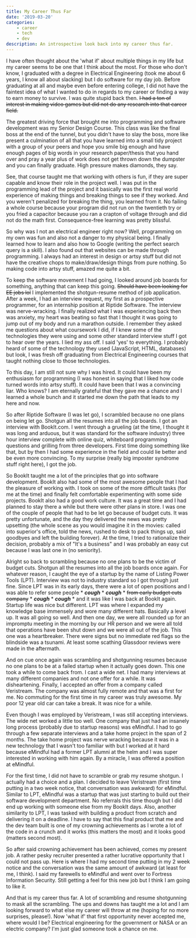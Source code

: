 ```yaml
---
title: My Career Thus Far
date: '2019-03-20'
categories:
    - career
    - tech
    - dev
description: An introspective look back into my career thus far.
---
```


I have often thought about the 'what if' about multiple things in my life but my career seems to be one that I think about the most. For those who don't know, I graduated with a degree in Electrical Engineering (took me about 6 years, I know all about slacking) but I do software for my day job. Before graduating at all and maybe even before entering college, I did not have the faintest idea of what I wanted to do in regards to my career or finding a way to earn money to survive. I was quite stupid back then. ~~I had a ton of interest in making video games but did not do any research into that career field.~~

The greatest driving force that brought me into programming and software development was my Senior Design Course. This class was like the final boss at the end of the tunnel, but you didn't have to slay the boss, more like present a culmination of all that you have learned into a small tidy project with a group of your peers and hope you smile big enough and have enough pages of big words in your research paper/thesis that you hand over and pray a year plus of work does not get thrown down the dumpster and you can finally graduate. High pressure makes diamonds, they say.

See, that course taught me that working with others is fun, if they are super capable and know their role in the project well. I was put in the programming lead of the project and it basically was the first real world experience of making things and breaking things to see if they worked. And you weren't penalized for breaking the thing, you learned from it. No failing a whole course because your program did not run on the twentieth try or you fried a capacitor because you ran a crapton of voltage through and did not do the math first. Consequence-free learning was pretty blissful.

So why was I not an electrical engineer right now? Well, programming on my own was fun and also not a danger to my physical being. I finally learned how to learn and also how to Google (writing the perfect search query is a skill). I also found out that websites can be made through programming. I always had an interest in design or artsy stuff but did not have the creative chops to make/draw/design things from pure nothing. So making code into artsy stuff, amazed me quite a bit.

To keep the software movement I had going, I looked around job boards for something, anything that can keep this going. ~~Should have been looking for EE jobs lol~~ I implemented the shotgun-resume method of job application. After a week, I had an interview request, my first as a prospective programmer, for an internship position at Riptide Software. The interview was nerve-wracking. I finally realized what I was experiencing back then was anxiety, my heart was beating so fast that I thought it was going to jump out of my body and run a marathon outside. I remember they asked me questions about what coursework I did, if I knew some of the technologies they were using and some other standard interview stuff I got to hear over the years. I lied my ass off. I said 'yes' to everything. I probably heard of some of the technology they used (JavaScript, HTML, databases) but look, I was fresh off graduating from Electrical Engineering courses that taught nothing close to those technologies.

To this day, I am still not sure why I was hired. It could have been my enthusiasm for programming (I was honest in saying that I liked how code turned words into artsy stuff). It could have been that I was a convincing liar. Who knows? I am eternally grateful that they gave me a chance and I learned a whole bunch and it started me down the path that leads to my here and now.

So after Riptide Software (I was let go), I scrambled because no one plans on being let go. Shotgun all the resumes into all the job boards. I got an interview with BookIt.com. I went through a grueling (at the time, I thought it was long and arduous, but it was standard for the software industry) three hour interview complete with online quiz, whiteboard programming questions and grilling from three developers. First time doing something like that, but by then I had some experience in the field and could lie better and be even more convincing. To my surprise (really big imposter syndrome stuff right here), I got the job.

So BookIt taught me a lot of the principles that go into software development. BookIt also had some of the most awesome people that I had the pleasure of working with. I took on some of the more difficult tasks (for me at the time) and finally felt comfortable experimenting with some side projects. BookIt also had a good work culture. It was a great time and I had planned to stay there a while but there were other plans in store. I was one of the couple of people that had to be let go because of budget cuts. It was pretty unfortunate, and the day they delivered the news was pretty upsetting (the whole scene as you would imagine it in the movies: called into superior's office, told the news, rushed to desk to pack things up, said goodbyes and left the building forever). At the time, I tried to rationalize their decision, probably a mix of "It's a business" and I was probably an easy cut because I was last one in (no seniority).

Alright so back to scrambling because no one plans to be the victim of budget cuts. Shotgun all the resumes into all the job boards once again. For whatever reason, I caught the eye of a startup by the name of Listing Power Tools (LPT). Interview was not to industry standard so I got through just fine. Since LPT was in its early days, there were a lot of open positions and I was able to refer some people * **_cough_** * **_cough_** * ~~from early budget cuts company~~ * **_cough_** * **_cough_** * and it was like I was back at BookIt again. Startup life was nice but different. LPT was where I expanded my knowledge base immensely and wore many different hats. Basically a level up. It was all going so well. And then one day, we were all rounded up for an impromptu meeting in the morning by our HR person and we were all told that operations have been shut down and we were all out of the job. This one was a heartbreaker. There were signs but no immediate red flags so the blindside was a tsunami. At least some scathing Glassdoor reviews were made in the aftermath.

And on cue once again was scrambling and shotgunning resumes because no one plans to be at a failed startup when it actually goes down. This one took a while to come back from. I cast a wide net. I had many interviews at many different companies and not one offer for a while. It was disheartening. Finally, I accepted an offer from a company called Veristream. The company was almost fully remote and that was a first for me. No commuting for the first time in my career was truly awesome. My poor 12 year old car can take a break. It was nice for a while.

Even though I was employed by Veristream, I was still accepting interviews. The wide net worked a little too well. One company that just had an insanely long process (probably due to startup reasons) was eMindful. I had to go through a few separate interviews and a take home project in the span of 2 months. The take home project was nerve wracking because it was in a new technology that I wasn't too familiar with but I worked at it hard because eMindful had a former LPT alumni at the helm and I was super interested in working with him again. By a miracle, I was offered a position at eMindful.

For the first time, I did not have to scramble or grab my resume shotgun. I actually had a choice and a plan. I decided to leave Veristream (first time putting in a two week notice, that conversation was awkward) for eMindful. Similar to LPT, eMindful was a startup that was just starting to build out their software development department. No referrals this time though but I did end up working with someone else from my BookIt days. Also, another similarity to LPT, I was tasked with building a product from scratch and delivering it on a deadline. I have to say that this final product that me and the dev team built is one of my crowning achievements as I wrote a lot of the code in a crunch and it works (this matters the most) and it looks good (matters second most).

So after said crowning achievement has been achieved, comes my present job. A rather pesky recruiter presented a rather lucrative opportunity that I could not pass up. Here is where I had my second time putting in my 2 week notice and the conversation was the same amount of awkward (at least for me, I think). I said my farewells to eMindful and went over to Fortress Information Security. Still getting a feel for this new job but I think I am going to like it.

And that is my career thus far. A lot of scrambling and resume shotgunning to mask all the scrambling. The ups and downs has taught me a lot and I am looking forward to what else my career will throw at me (hoping for no more surprises, please!). Now 'what if' that first opportunity never accepted me, where would I be? Electrical engineering for the government or NASA or an electric company? I'm just glad someone took a chance on me.

